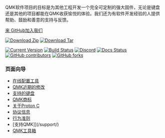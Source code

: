 QMK软件项目的目标是为其他工程开发一个完全可定制的强大固件，无论是键盘还是其他的项目都能在QMK收获愉悦的体验。我们还为有软件开发经验的人提供帮助、鼓励和善意的支持与反馈。

[来 <i class="fa fa-github" aria-hidden="true"></i> GitHub加入我们](https://github.com/qmk/qmk_firmware)

[![Download Zip](https://img.shields.io/badge/download-zip-blue.svg)](https://github.com/qmk/qmk_firmware/zipball/master)
[![Download Tar](https://img.shields.io/badge/download-tar-blue.svg)](https://github.com/qmk/qmk_firmware/tarball/master)

[![Current Version](https://img.shields.io/github/tag/qmk/qmk_firmware.svg)](https://github.com/qmk/qmk_firmware/tags)
[![Build Status](https://travis-ci.org/qmk/qmk_firmware.svg?branch=master)](https://travis-ci.org/qmk/qmk_firmware)
[![Discord](https://img.shields.io/discord/440868230475677696.svg)](https://discord.gg/Uq7gcHh)
[![Docs Status](https://img.shields.io/badge/docs-ready-orange.svg)](https://docs.qmk.fm)
[![GitHub contributors](https://img.shields.io/github/contributors/qmk/qmk_firmware.svg)](https://github.com/qmk/qmk_firmware/pulse/monthly)
[![GitHub forks](https://img.shields.io/github/forks/qmk/qmk_firmware.svg?style=social&label=Fork)](https://github.com/qmk/qmk_firmware/)

### 页面向导

* [在线配置工具](https://config.qmk.fm)
* [QMK近期的修改](/changes/)
* [支持的键盘](/keyboards/)
* [QMK商标](/powered/)
* [关于Proton C](/proton-c/)
* [协议信息](/license/)
* [行为准则](/coc/)
* [支持QMK]](/support/)
* [QMK工具箱](/toolbox/)
